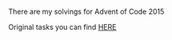 There are my solvings for Advent of Code 2015

Original tasks you can find [HERE](https://adventofcode.com/2015)
